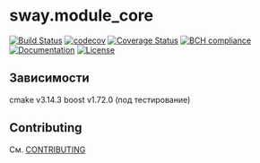 # sway.module_core

[![Build Status][travis-svg]][travis-url] [![codecov][codecov-svg]][codecov-url] [![Coverage Status][coverage-svg]][coverage-url] [![BCH compliance][bettercodehub-svg]][bettercodehub-url] [![Documentation][codedocs-svg]][codedocs-url] [![License][license-svg]][license-url]

## Зависимости

cmake v3.14.3
boost v1.72.0 (под тестирование)

## Contributing

См. [CONTRIBUTING](./github/CONTRIBUTING.md)

[travis-svg]: https://travis-ci.org/timcogames/sway.module_core.svg?branch=master
[travis-url]: https://travis-ci.org/timcogames/sway.module_core
[coverage-svg]: https://coveralls.io/repos/github/timcogames/sway.module_core/badge.svg?branch=master
[coverage-url]: https://coveralls.io/github/timcogames/sway.module_core?branch=master
[bettercodehub-svg]: https://bettercodehub.com/edge/badge/timcogames/sway.module_core?branch=master
[bettercodehub-url]: https://bettercodehub.com/
[codecov-svg]: https://codecov.io/gh/timcogames/sway.module_core/branch/master/graph/badge.svg
[codecov-url]: https://codecov.io/gh/timcogames/sway.module_core
[codedocs-svg]: https://codedocs.xyz/timcogames/sway.module_core.svg
[codedocs-url]: https://codedocs.xyz/timcogames/sway.module_core/
[license-svg]: https://img.shields.io/github/license/mashape/apistatus.svg
[license-url]: LICENSE
